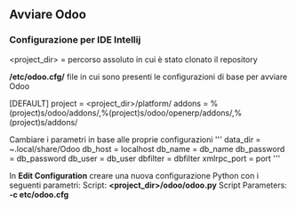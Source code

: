 ## Avviare Odoo

### Configurazione per IDE Intellij

<project_dir> = percorso assoluto in cui è stato clonato il repository

**/etc/odoo.cfg/** file in cui sono presenti le configurazioni di base per avviare Odoo

[DEFAULT]
project = <project_dir>/platform/
addons = %(project)s/odoo/addons/,%(project)s/odoo/openerp/addons/,%(project)s/addons/

Cambiare i parametri in base alle proprie configurazioni
'''
data_dir = ~.local/share/Odoo
db_host = localhost
db_name = db_name
db_password = db_password
db_user = db_user
dbfilter = dbfilter
xmlrpc_port = port
'''

In **Edit Configuration** creare una nuova configurazione Python con i seguenti parametri:
Script: **<project_dir>/odoo/odoo.py**
Script Parameters: **-c etc/odoo.cfg**